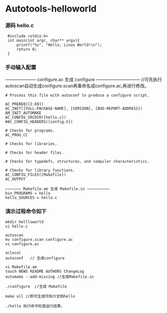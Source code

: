 # Autotools-helloworld

### 源码 hello.c

     #include <stdio.h>
     int main(int argc, char** argv){
   	     printf("%s", "Hello, Linux World!\n");
   	     return 0;
     }


### 手动输入配置 
——————— configure.ac  生成 configure  —————————— 
//可先执行autoscan自动生成configure.scan再重命名成configure.ac,再进行修改。
	
	# Process this file with autoconf to produce a configure script.
	
	AC_PREREQ([2.69])
	AC_INIT([FULL-PACKAGE-NAME], [VERSION], [BUG-REPORT-ADDRESS])
	AM_INIT_AUTOMAKE
	AC_CONFIG_SRCDIR([hello.c])
	#AC_CONFIG_HEADERS([config.h])
	
	# Checks for programs.
	AC_PROG_CC
	
	# Checks for libraries.
	
	# Checks for header files.
	
	# Checks for typedefs, structures, and compiler characteristics.
	
	# Checks for library functions.
	AC_CONFIG_FILES([Makefile])
	AC_OUTPUT
	
	——————— Makefile.am 生成 Makefile.in —————————— 
	bin_PROGRAMS = hello
	hello_SOURCES = hello.c


### 演示过程命令如下

	mkdir hellloworld
	vi hello.c
	
	autoscan
	mv configure.scan configure.ac
	vi configure.ac
	
	aclocal
	autoconf   // 生成configure
	
	vi Makefile.am
	touch NEWS README AUTHORS ChangeLog
	automake --add-missing //生成Makefile.in
	
	./configure  //生成 Makefile
	
	make all //即可生成可执行文档hello
	
	./hello 执行命令检查运行结果。


